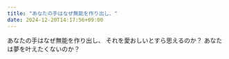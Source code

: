 ```yaml
---
title: "あなたの手はなぜ無能を作り出し、"
date: 2024-12-20T14:17:56+09:00
---
```

あなたの手はなぜ無能を作り出し、
それを愛おしいとすら思えるのか？
あなたは夢を叶えたくないのか？
